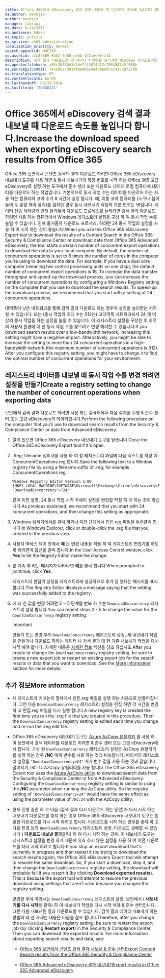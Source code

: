 ```yaml
---
title: Office 365에서 eDiscovery 검색 결과 내보낼 때 다운로드 속도를 높입니다 합니다.
ms.author: markjjo
author: markjjo
manager: laurawi
ms.date: 6/14/2017
ms.audience: Admin
ms.topic: article
ms.service: o365-administration
localization_priority: Normal
search.appverid: MOE150
ms.assetid: c4c8f689-9d52-4e80-ae4b-1411ee9efc43
description: 검색 결과 다운로드할 때 데이터 처리량을 늘리려면 Windows 레지스트리를 구성 하는 방법을 설명 하 고 Office 365 보안에서 데이터를 검색 &amp; 준수 센터 및 Office 365 고급 eDiscovery 합니다.
ms.openlocfilehash: a05c2b786d1d1de7ff5014d12c708484345f908b
ms.sourcegitcommit: 7956955cd919f6e00b64e4506605a743c5872549
ms.translationtype: MT
ms.contentlocale: ko-KR
ms.lasthandoff: 09/26/2018
ms.locfileid: "25038121"
---
```

# <a name="increase-the-download-speed-when-exporting-ediscovery-search-results-from-office-365"></a><span data-ttu-id="98ce6-103">Office 365에서 eDiscovery 검색 결과 내보낼 때 다운로드 속도를 높입니다 합니다.</span><span class="sxs-lookup"><span data-stu-id="98ce6-103">Increase the download speed when exporting eDiscovery search results from Office 365</span></span>

<span data-ttu-id="98ce6-p101">Office 365 보안에서 콘텐츠 검색의 결과 다운로드 하려면 Office 365 eDiscovery 내보내기 도구를 사용 하면 &amp; 동시 내보내기의 특정 번호를 시작 하는 Office 365 고급 eDiscovery로 설정 하는 도구에서 준수 센터 또는 다운로드 데이터 로컬 컴퓨터에 데이터를 다운로드 하는 작업입니다. 기본적으로 동시 작업 수는 데이터를 다운로드 하는 사용 하는 컴퓨터의 코어 수가 8 시간에 설정 됩니다. 예, 이중 코어 컴퓨터를 (누구나 칩이 둘의 두 중앙 처리 장치)를 설치한 경우 동시 내보내기 작업의 기본 번호는 16입니다. 데이터 전송 처리량과 인해 물거품이 다운로드 프로세스를 늘리려면 검색 결과 다운로드 하려면 사용 하는 컴퓨터에서 Windows 레지스트리 설정을 구성 하 여 동시 작업 수를 늘릴 수 있습니다. 인해 물거품이 다운로드 프로세스, 하려면 24 동시 작업의 설정을 사용 하 여 시작 하는 것이 좋습니다.</span><span class="sxs-lookup"><span data-stu-id="98ce6-p101">When you use the Office 365 eDiscovery Export tool to download the results of a Content Search in the Office 365 Security &amp; Compliance Center or download data from Office 365 Advanced eDiscovery, the tool starts a certain number of concurrent export operations to download the data to your local computer. By default, the number of concurrent operations is set to 8 times the number of cores in the computer you're using to download the data. For example, if you have a dual core computer (meaning two central processing units on one chip), the default number of concurrent export operations is 16. To increase the data transfer throughput and speed-up the download process, you can increase the number of concurrent operations by configuring a Windows Registry setting on the computer that you use to download the search results. To speed-up the download process, we recommend that you start with a setting of 24 concurrent operations.</span></span>
  
<span data-ttu-id="98ce6-p102">대역폭이 낮은 네트워크를 통해 검색 결과 다운로드 하는 경우이 설정을 늘리면는 저하 될 수 있습니다. 또는 (동시 작업의 최대 수는 512는) 고대역폭 네트워크에서 24 개 이상의 동시 작업을 하는 설정을 늘릴 수 있습니다. 이 레지스트리 설정을 구성한 후 최적의 사용자 환경에 대 한 동시 작업 수를 찾으려고 변경 해야할 수 있습니다.</span><span class="sxs-lookup"><span data-stu-id="98ce6-p102">If you download search results over a low-bandwidth network, increasing this setting might have a negative impact. Alternatively, you might be able to increase the setting to more than 24 concurrent operations in a high-bandwidth network (the maximum number of concurrent operations is 512). After you configure this registry setting, you might have to change it to find the optimal number of concurrent operations for your environment.</span></span>
  
## <a name="create-a-registry-setting-to-change-the-number-of-concurrent-operations-when-exporting-data"></a><span data-ttu-id="98ce6-112">레지스트리 데이터를 내보낼 때 동시 작업 수를 변경 하려면 설정을 만들기</span><span class="sxs-lookup"><span data-stu-id="98ce6-112">Create a registry setting to change the number of concurrent operations when exporting data</span></span>

<span data-ttu-id="98ce6-113">보안에서 검색 결과 다운로드 하려면 사용 하는 컴퓨터에서 다음 절차를 수행 &amp; 준수 센터 또는 고급 eDiscovery의 데이터입니다.</span><span class="sxs-lookup"><span data-stu-id="98ce6-113">Perform the following procedure on the computer that you'll use to download search results from the Security &amp; Compliance Center or data from Advanced eDiscovery.</span></span>
  
1. <span data-ttu-id="98ce6-114">열려 있으면 Office 365 eDiscovery 내보내기 도구를 닫습니다.</span><span class="sxs-lookup"><span data-stu-id="98ce6-114">Close the Office 365 eDiscovery Export tool if it's open.</span></span> 
    
2. <span data-ttu-id="98ce6-115">.Reg; filename 접미사를 사용 하 여 창 레지스트리 파일에 다음 텍스트를 저장 예: ConcurrentOperations.reg 합니다.</span><span class="sxs-lookup"><span data-stu-id="98ce6-115">Save the following text to a Window registry file by using a filename suffix of .reg; for example, ConcurrentOperations.reg.</span></span> 
    
    ```
    Windows Registry Editor Version 5.00
    [HKEY_LOCAL_MACHINE\SOFTWARE\Microsoft\Exchange\Client\eDiscovery\ExportTool]
    "DownloadConcurrency"="24"
    ```

    <span data-ttu-id="98ce6-116">같이 이전 설명, 24 동시 작업 시작 후에이 설정을 변경할 적절 하 게 하는 것이 좋습니다.</span><span class="sxs-lookup"><span data-stu-id="98ce6-116">As previous explained, we recommend that you start with 24 concurrent operations, and then change this setting as appropriate.</span></span>
    
3. <span data-ttu-id="98ce6-117">Windows 탐색기에서를 클릭 하거나 이전 단계에서 만든.reg 파일을 두번클릭 합니다.</span><span class="sxs-lookup"><span data-stu-id="98ce6-117">In Windows Explorer, click or double-click the .reg file that you created in the previous step.</span></span>
    
4. <span data-ttu-id="98ce6-118">사용자 액세스 제어 창에서 **예** 는 변경 내용을 적용 하 여 레지스트리 편집기를 하도록 하려면이 옵션을 클릭 합니다.</span><span class="sxs-lookup"><span data-stu-id="98ce6-118">In the User Access Control window, click **Yes** to let the Registry Editor make the change.</span></span> 
    
5. <span data-ttu-id="98ce6-119">를 계속 하 라는 메시지가 나타나면 **예**를 클릭 합니다.</span><span class="sxs-lookup"><span data-stu-id="98ce6-119">When prompted to continue, click **Yes**.</span></span>
    
    <span data-ttu-id="98ce6-120">레지스트리 편집기 설정을 레지스트리에 성공적으로 추가 된 했다는 메시지를 표시 합니다.</span><span class="sxs-lookup"><span data-stu-id="98ce6-120">The Registry Editor displays a message saying that the setting was successfully added to the registry.</span></span>
    
6. <span data-ttu-id="98ce6-121">에 대 한 값을 변경 하려면 2 ~ 5 단계를 반복 하 수는 `DownloadConcurrency` 레지스트리 설정 합니다.</span><span class="sxs-lookup"><span data-stu-id="98ce6-121">You can repeat steps 2 - 5 to change the value for the  `DownloadConcurrency` registry setting.</span></span> 
    
    > [!IMPORTANT]
    > <span data-ttu-id="98ce6-p103">만들기 또는 변경 후의 `DownloadConcurrency` 레지스트리 설정, 새 내보내기 작업을 만들거나 다운로드 하려는 데이터 나 검색 결과 대 한 기존 내보내기 작업을 다시 시작 해야 합니다. 자세한 내용은 [자세한 정보](increase-download-speeds-when-exporting-ediscovery-results.md#moreinfo) 섹션을 참조 하십시오.</span><span class="sxs-lookup"><span data-stu-id="98ce6-p103">After you create or change the  `DownloadConcurrency` registry setting, be sure to create a new export job or restart an existing export job for the search results or data that you want to download. See the [More information](increase-download-speeds-when-exporting-ediscovery-results.md#moreinfo) section for more details.</span></span> 
  
## <a name="more-information"></a><span data-ttu-id="98ce6-124">추가 정보</span><span class="sxs-lookup"><span data-stu-id="98ce6-124">More information</span></span>

- <span data-ttu-id="98ce6-p104">새 레지스트리 키에는이 절차에서 만든.reg 파일을 실행 하는 처음으로 만들어집니다. 그런 다음 `DownloadConcurrency` 레지스트리 설정을 편집 하면 각 시간을 변경 하 고 편집.reg 파일을 다시 실행 합니다.</span><span class="sxs-lookup"><span data-stu-id="98ce6-p104">A new registry key is created the first time you run the .reg file that you created in this procedure. Then the  `DownloadConcurrency` registry setting is edited each time you change and re-run the .reg edit file.</span></span> 
    
- <span data-ttu-id="98ce6-p105">Office 365 eDiscovery 내보내기 도구는 [Azure AzCopy 유틸리티](https://go.microsoft.com/fwlink/?linkid=849949) 를 사용 하 여 보안에서 검색 데이터를 다운로드 하려면 &amp; 준수 센터 또는 고급 eDiscovery에서 합니다. 구성 된 `DownloadConcurrency` 레지스트리 설정은 AzCopy 유틸리티를 실행 하는 경우 **/NC** 매개 변수를 사용 하는 것과 비슷합니다. 따라서의 레지스트리 설정을 `"DownloadConcurrency=24"` 매개 변수 값을 사용 하는 것과 같습니다 떨어지기 `/NC:24` AzCopy 유틸리티를 사용 합니다.</span><span class="sxs-lookup"><span data-stu-id="98ce6-p105">The Office 365 eDiscovery Export tool uses the [Azure AzCopy utility](https://go.microsoft.com/fwlink/?linkid=849949) to download search data from the Security &amp; Compliance Center or from Advanced eDiscovery. Configuring the  `DownloadConcurrency` registry setting is similar to using the **/NC** parameter when running the AzCopy utility. So the registry setting of  `"DownloadConcurrency=24"` would have the same effect as using the parameter value of  `/NC:24` with the AzCopy utility.</span></span> 
    
- <span data-ttu-id="98ce6-p106">현재 진행 중인 하 고 다음 (검색 결과 다시 다운로드 하는 동안)가 다시 시작 하는 내보내기 다운로드를 중지 하는 경우 Office 365 eDiscovery 내보내기 도구는 동일한 다운로드를 다시 시작 하려고 합니다. 다운로드를 시작 하는 경우를 중지 하 고 다음 변경 등의 `DownloadConcurrency` 레지스트리 설정, 다운로드 실패할 수 있습니다 ( **다운로드 내보낸 결과**클릭) 하 여 다시 시작 하는 경우. 이 내보내기 도구는 레지스트리 설정을 변경 하기 때문에 유효 하지 않은 설정을 사용 하 여 이전 다운로드를 다시 시작 하려고 합니다.</span><span class="sxs-lookup"><span data-stu-id="98ce6-p106">If you stop an export download that's currently in progress and then restart it (by trying to download the search results again), the Office 365 eDiscovery Export tool will attempt to resume the same download. So, if you start a download, stop it, and then change the  `DownloadConcurrency` registry setting, the download will probably fail if you restart it (by clicking **Download exported results**). This is because the export tool will attempt to resume the previous download using settings that aren't valid because you changed the registry setting.</span></span>
    
    <span data-ttu-id="98ce6-p107">변경한 후에 따라서는 `DownloadConcurrency` 레지스트리 설정, 보안에서 ( **내보내기를 다시 시작**을 클릭) 하 여 내보내기 작업을 다시 시작 해야 &amp; 준수 센터입니다. 그런 다음 내보낸된 결과 다운로드할 수 있습니다. 검색 결과 데이터 내보내기 하는 방법에 대 한 자세한 내용은 다음을 참조 합니다.</span><span class="sxs-lookup"><span data-stu-id="98ce6-p107">Therefore, after you change the  `DownloadConcurrency` registry setting, be sure to restart the export job (by clicking **Restart export**) in the Security &amp; Compliance Center. Then you can download the exported results. For more information about exporting search results and data, see:</span></span>
    
  - [<span data-ttu-id="98ce6-136">Office 365 보안에서 콘텐츠 검색 결과 내보낼 &amp; 준수 센터</span><span class="sxs-lookup"><span data-stu-id="98ce6-136">Export Content Search results from the Office 365 Security &amp; Compliance Center</span></span>](export-search-results.md)
    
  - [<span data-ttu-id="98ce6-137">Office 365 Advanced eDiscovery 결과 내보내기</span><span class="sxs-lookup"><span data-stu-id="98ce6-137">Export results in Office 365 Advanced eDiscovery</span></span>](export-results-in-advanced-ediscovery.md)
    
